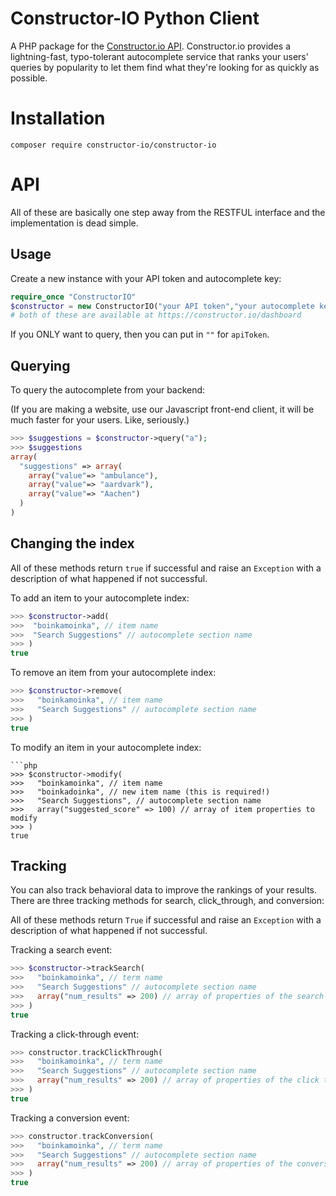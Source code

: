 Constructor-IO Python Client
=====

A PHP package for the [Constructor.io API](http://constructor.io/docs).  Constructor.io provides a lightning-fast, typo-tolerant autocomplete service that ranks your users' queries by popularity to let them find what they're looking for as quickly as possible.

Installation
===

    composer require constructor-io/constructor-io

API
===

All of these are basically one step away from the RESTFUL interface and the implementation is dead simple.

Usage
---

Create a new instance with your API token and autocomplete key:

```php
require_once "ConstructorIO"
$constructor = new ConstructorIO("your API token","your autocomplete key")
# both of these are available at https://constructor.io/dashboard
```

If you ONLY want to query, then you can put in `""` for `apiToken`.

Querying
---

To query the autocomplete from your backend:

(If you are making a website, use our Javascript front-end client, it will be much faster for your users. Like, seriously.)

```php
>>> $suggestions = $constructor->query("a");
>>> $suggestions
array(
  "suggestions" => array(
    array("value"=> "ambulance"),
    array("value"=> "aardvark"),
    array("value"=> "Aachen")
  )
)
```

Changing the index
---

All of these methods return `true` if successful and raise an `Exception` with a description of what happened if not successful.

To add an item to your autocomplete index:

```php
>>> $constructor->add(
>>>  "boinkamoinka", // item name
>>>  "Search Suggestions" // autocomplete section name
>>> )
true
```

To remove an item from your autocomplete index:

```php
>>> $constructor->remove(
>>>   "boinkamoinka", // item name
>>>   "Search Suggestions" // autocomplete section name
>>> )
true
```

To modify an item in your autocomplete index:

    ```php
    >>> $constructor->modify(
    >>>   "boinkamoinka", // item name
    >>>   "boinkadoinka", // new item name (this is required!)
    >>>   "Search Suggestions", // autocomplete section name
    >>>   array("suggested_score" => 100) // array of item properties to modify
    >>> )
    true

Tracking
---

You can also track behavioral data to improve the rankings of your results.  There are three tracking methods for search, click_through, and conversion:

All of these methods return `True` if successful and raise an `Exception` with a description of what happened if not successful.

Tracking a search event:

```php
>>> $constructor->trackSearch(
>>>   "boinkamoinka", // term name
>>>   "Search Suggestions" // autocomplete section name
>>>   array("num_results" => 200) // array of properties of the search
>>> )
true
```

Tracking a click-through event:

```php
>>> constructor.trackClickThrough(
>>>   "boinkamoinka", // term name
>>>   "Search Suggestions" // autocomplete section name
>>>   array("num_results" => 200) // array of properties of the click through
>>> )
true
```

Tracking a conversion event:

```php
>>> constructor.trackConversion(
>>>   "boinkamoinka", // term name
>>>   "Search Suggestions" // autocomplete section name
>>>   array("num_results" => 200) // array of properties of the conversion
>>> )
true
```

